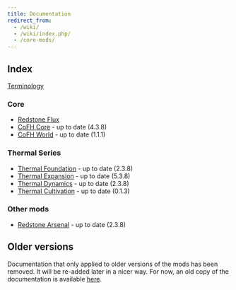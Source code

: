 ```yaml
---
title: Documentation
redirect_from:
  - /wiki/
  - /wiki/index.php/
  - /core-mods/
---
```


Index
-----

[Terminology](/docs/terminology/)

### Core
* [Redstone Flux](/docs/redstone-flux/)
* [CoFH Core](/docs/cofh-core/) - <span class="uk-text-small uk-text-success">up to date (4.3.8)</span>
* [CoFH World](/docs/cofh-world/) - <span class="uk-text-small uk-text-success">up to date (1.1.1)</span>

### Thermal Series
* [Thermal Foundation](/docs/thermal-foundation/) - <span class="uk-text-small uk-text-success">up to date (2.3.8)</span>
* [Thermal Expansion](/docs/thermal-expansion/) - <span class="uk-text-small uk-text-success">up to date (5.3.8)</span>
* [Thermal Dynamics](/docs/thermal-dynamics/) - <span class="uk-text-small uk-text-success">up to date (2.3.8)</span>
* [Thermal Cultivation](/docs/thermal-cultivation/) - <span class="uk-text-small uk-text-success">up to date (0.1.3)</span>

### Other mods
* [Redstone Arsenal](/docs/redstone-arsenal/) - <span class="uk-text-small uk-text-success">up to date (2.3.8)</span>


Older versions
--------------

Documentation that only applied to older versions of the mods has been removed.
It will be re-added later in a nicer way. For now, an old copy of the
documentation is available [here](https://oldcofh.github.io/docs/).
